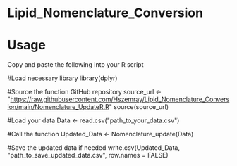 # Lipid_Nomenclature_Conversion

# Usage 
Copy and paste the following into your R script 

#Load necessary library
library(dplyr)

#Source the function GitHub repository
source_url <- "https://raw.githubusercontent.com/Hszemray/Lipid_Nomenclature_Conversion/main/Nomenclature_UpdateR.R"
source(source_url)

#Load your data
Data <- read.csv("path_to_your_data.csv")

#Call the function
Updated_Data <- Nomenclature_update(Data)

#Save the updated data if needed
write.csv(Updated_Data, "path_to_save_updated_data.csv", row.names = FALSE)
